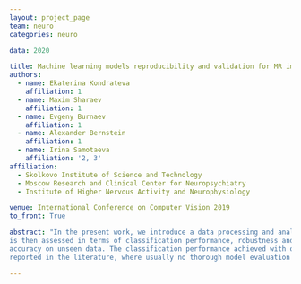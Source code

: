 ```yaml
---
layout: project_page
team: neuro
categories: neuro

data: 2020

title: Machine learning models reproducibility and validation for MR images recognition
authors:
  - name: Ekaterina Kondrateva
    affiliation: 1
  - name: Maxim Sharaev
    affiliation: 1
  - name: Evgeny Burnaev
    affiliation: 1
  - name: Alexander Bernstein
    affiliation: 1
  - name: Irina Samotaeva
    affiliation: '2, 3'
affiliation:
  - Skolkovo Institute of Science and Technology
  - Moscow Research and Clinical Center for Neuropsychiatry
  - Institute of Higher Nervous Activity and Neurophysiology

venue: International Conference on Computer Vision 2019
to_front: True

abstract: "In the present work, we introduce a data processing and analysis pipeline, which ensures the reproducibility of machine learning models chosen for MR image recognition. The proposed pipeline is applied to solve the binary classification problems: epilepsy and depression diagnostics based on vectorized features from MR images. This model
is then assessed in terms of classification performance, robustness and reliability of the results, including predictive
accuracy on unseen data. The classification performance achieved with our approach compares favorably to ones
reported in the literature, where usually no thorough model evaluation is performed."

---
```


